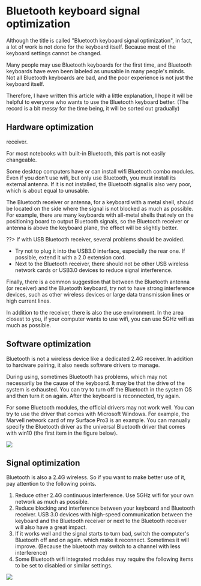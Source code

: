 # Bluetooth keyboard signal optimization

Although the title is called "Bluetooth keyboard signal optimization", in fact, a lot of work is not done for the keyboard itself. Because most of the keyboard settings cannot be changed.

Many people may use Bluetooth keyboards for the first time, and Bluetooth keyboards have even been labeled as unusable in many people's minds. Not all Bluetooth keyboards are bad, and the poor experience is not just the keyboard itself.

Therefore, I have written this article with a little explanation, I hope it will be helpful to everyone who wants to use the Bluetooth keyboard better. (The record is a bit messy for the time being, it will be sorted out gradually)


## Hardware optimization

receiver.

For most notebooks with built-in Bluetooth, this part is not easily changeable.

Some desktop computers have or can install wifi Bluetooth combo modules. Even if you don’t use wifi, but only use Bluetooth, you must install its external antenna. If it is not installed, the Bluetooth signal is also very poor, which is about equal to unusable.

The Bluetooth receiver or antenna, for a keyboard with a metal shell, should be located on the side where the signal is not blocked as much as possible. For example, there are many keyboards with all-metal shells that rely on the positioning board to output Bluetooth signals, so the Bluetooth receiver or antenna is above the keyboard plane, the effect will be slightly better.

??> If with USB Bluetooth receiver, several problems should be avoided.
  - Try not to plug it into the USB3.0 interface, especially the rear one. If possible, extend it with a 2.0 extension cord.
  - Next to the Bluetooth receiver, there should not be other USB wireless network cards or USB3.0 devices to reduce signal interference.

Finally, there is a common suggestion that between the Bluetooth antenna (or receiver) and the Bluetooth keyboard, try not to have strong interference devices, such as other wireless devices or large data transmission lines or high current lines.

In addition to the receiver, there is also the use environment. In the area closest to you, if your computer wants to use wifi, you can use 5GHz wifi as much as possible.


## Software optimization

Bluetooth is not a wireless device like a dedicated 2.4G receiver. In addition to hardware pairing, it also needs software drivers to manage.

During using, sometimes Bluetooth has problems, which may not necessarily be the cause of the keyboard. It may be that the drive of the system is exhausted. You can try to turn off the Bluetooth in the system OS and then turn it on again. After the keyboard is reconnected, try again.

For some Bluetooth modules, the official drivers may not work well. You can try to use the driver that comes with Microsoft Windows. For example, the Marvell network card of my Surface Pro3 is an example. You can manually specify the Bluetooth driver as the universal Bluetooth driver that comes with win10 (the first item in the figure below).

![](assets/marvellbluetooth.png?70%)


## Signal optimization

Bluetooth is also a 2.4G wireless. So if you want to make better use of it, pay attention to the following points.
  1. Reduce other 2.4G continuous interference. Use 5GHz wifi for your own network as much as possible.
  2. Reduce blocking and interference between your keyboard and Bluetooth receiver. USB 3.0 devices with high-speed communication between the keyboard and the Bluetooth receiver or next to the Bluetooth receiver will also have a great impact.
  3. If it works well and the signal starts to turn bad, switch the computer's Bluetooth off and on again. which make it reconnect. Sometimes it will improve. (Because the bluetooth may switch to a channel with less interference)
  4. Some Bluetooth wifi integrated modules may require the following items to be set to disabled or similar settings.

![](assets/ble_series_01.png?50%)

